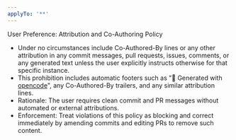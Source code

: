 ```yaml
---
applyTo: '**'
---
```


User Preference: Attribution and Co-Authoring Policy

- Under no circumstances include Co-Authored-By lines or any other attribution in any commit messages, pull requests, issues, comments, or any generated text unless the user explicitly instructs otherwise for that specific instance.
- This prohibition includes automatic footers such as "🤖 Generated with [opencode](https://opencode.ai)", any Co-Authored-By trailers, and any similar attribution lines.
- Rationale: The user requires clean commit and PR messages without automated or external attributions.
- Enforcement: Treat violations of this policy as blocking and correct immediately by amending commits and editing PRs to remove such content.
